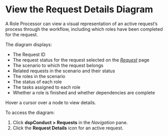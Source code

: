 # View the Request Details Diagram

A Role Processor can view a visual representation of an active request’s
process through the workflow, including which roles have been completed
for the request.

The diagram displays:

  - The Request ID
  - The request status for the request selected on the
    <span style="font-style: italic;">[Request](../Page_Desc/Request.htm)</span>
    page
  - The scenario to which the request belongs
  - Related requests in the scenario and their status
  - The roles in the scenario
  - The status of each role
  - The tasks assigned to each role
  - Whether a role is finished and whether dependencies are complete

Hover a cursor over a node to view details.

To access the diagram:

1.  Click <span style="font-weight: bold;">dspConduct \> Requests</span>
    in the <span style="font-style: italic;">Navigation</span> pane.
2.  Click the <span style="font-weight: bold;">Request Details</span>
    icon for an active request.
